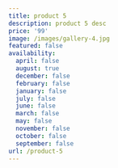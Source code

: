 ```yaml
---
title: product 5
description: product 5 desc
price: '99'
image: /images/gallery-4.jpg
featured: false
availability:
  april: false
  august: true
  december: false
  february: false
  january: false
  july: false
  june: false
  march: false
  may: false
  november: false
  october: false
  september: false
url: /product-5
---
```


